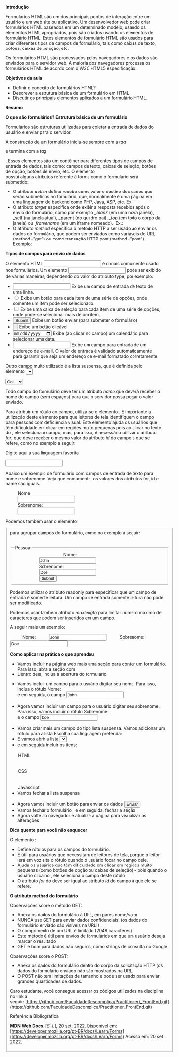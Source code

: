 **Introdução**

Formulários HTML são um dos principais pontos de interação entre um usuário e um web site ou aplicativo. Um desenvolvedor web pode criar formulários HTML baseados em um determinado modelo, usando os elementos HTML apropriados, pois são criados usando os elementos de formulário HTML. Estes elementos de formulário HTML são usados para criar diferentes tipos de campos de formulário, tais como caixas de texto, botões, caixas de seleção, etc.

Os formulários HTML são processados pelos navegadores e os dados são enviados para o servidor web. A maioria dos navegadores processa os formulários HTML de acordo com o W3C HTML5 especificação.

**Objetivos da aula**

-   Definir o conceito de formulários HTML?
-   Descrever a estrutura básica de um formulário em HTML
-   Discutir os principais elementos aplicados a um formulário HTML.

**Resumo**

**O que são formulários? Estrutura básica de um formulário**

Formulários são estruturas utilizadas para coletar a entrada de dados do usuário e enviar para o servidor.

A construção de um formulário inicia-se sempre com a _tag_ <form> e termina com a _tag_ </form>. Esses elementos são um contêiner para diferentes tipos de campos de entrada de dados, tais como: campos de texto, caixas de seleção, botões de opção, botões de envio, etc. O elemento <form> possui alguns atributos referente à forma como o formulário será submetido:

-   O atributo _action_ define recebe como valor o destino dos dados que serão submetidos no fomulário, que, normalmente é uma página em uma linguagem de backend como PHP, Java, ASP, etc. Ex.: <form action="/action\_page.php">
-   O atributo _target_ especifica onde exibir a resposta recebida após o envio do formulário, como por exemplo _\_blank_ (em uma nova janela), \_self (na janela atual), \_parent (no quadro pai), _\_top_ (em todo o corpo da janela) ou  _framename_ (em um iframe nomeado).  Ex.: <form action="/action\_page.php" target="\_blank">
-   O atributo _method_ especifica o método HTTP a ser usado ao enviar os dados do formulário, que podem ser enviados como variáveis de URL (method="get") ou como transação HTTP post (method="post"). Exemplo: <form action="/action\_page.php" method="post">

**Tipos de campos para envio de dados**

O elemento HTML <input> é o mais comumente usado nos formulários. Um elemento <input> pode ser exibido de várias maneiras, dependendo do valor do atributo type, por exemplo:

-   <input type="text"> Exibe um campo de entrada de texto de uma linha.
-   <input type="radio"> Exibe um botão para cada item de uma série de opções, onde somente um item pode ser selecionado.
-   <input type="checkbox"> Exibe uma caixa de seleção para cada item de uma série de opções, onde pode-se selecionar mais de um item.
-   <input type="submit"> Exibe um botão enviar (para submeter o formulário)
-   <input type="button"> Exibe um botão clicável
-   <input type="date"> Exibe (ao clicar no campo) um calendário para selecionar uma data.
-   <input type="email"> Exibe um campo para entrada de um endereço de e-mail. O valor de entrada é validado automaticamente para garantir que seja um endereço de e-mail formatado corretamente.

Outro campo muito utilizado é a lista suspensa, que é definida pelo elemento <select> seguido das opções da listas, definidas pelos elementos <option>

  
<select id="carros" name="carros">  
          <option value="gol">Gol</option>  
          <option value="palio">Pálio</option>  
          <option value="hb20">HB20</option>  
          <option value="clio">Clio</option>  
</select>

Todo campo do formulário deve ter um atributo _name_ que deverá receber o nome do campo (sem espaços) para que o servidor possa pegar o valor enviado.

Para atribuir um rótulo ao campo, utiliza-se o elemento <label>. É importante a utilização deste elemento para que leitores de tela identifiquem o campo para pessoas com deficiência visual. Este elemento ajuda os usuários que têm dificuldade em clicar em regiões muito pequenas pois ao clicar no texto do <label>, ele seleciona o campo, mas, para isso, é necessário utilizar o atributo _for_, que deve receber o mesmo valor do atributo _id_ do campo a que se refere, como no exemplo a seguir:

<label for="linguagem">Digite aqui a sua linguagem favorita</label>

<input type="text" id="linguagem" name="linguagemFavorita">

Abaixo um exemplo de formulário com campos de entrada de texto para nome e sobrenome. Veja que comumente, os valores dos atributos for, id e name são iguais.

<form>  
          <label for="nome">Nome</label><br>  
          <input type="text" id="nome" name="nome"><br>  
          <label for="sobrenome">Sobrenome:</label><br>  
          <input type="text" id="sobrenome" name="sobrenome">  
</form>

Podemos também usar o elemento <fieldset> para agrupar campos do formulário, como no exemplo a seguir:

<form action="/action\_page.php">  
          <fieldset>  
                    <legend>Pessoa:</legend>  
                    <label for="nome">Nome:</label><br>  
                    <input type="text" id="nome" name="nome" value="John"><br>  
                    <label for="sobrenome">Sobrenome:</label><br>  
                    <input type="text" id="sobrenome" name="sobrenome" value="Doe"><br>  
                    <input type="submit" value="Submit">  
          </fieldset>  
</form>

Podemos utilizar o atributo readonly para especificar que um campo de entrada é somente leitura. Um campo de entrada somente leitura não pode ser modificado.

Podemos usar também atributo _maxlength_ para limitar número máximo de caracteres que podem ser inseridos em um campo.

A seguir mais um exemplo:

<form>  
          <label for="nome">Nome:</label>  
          <input type="text" id="nome" name="nome" value="John" readonly>  
          <label for="sobrenome">Sobrenome:</label>  
          <input type="text" id="sobrenome" name="sobrenome" value="Doe" maxlength>  
</form>

**Como aplicar na prática o que aprendeu**

-   Vamos incluir na página web mais uma seção para conter um formulário. Para isso, abra a seção com <section>
-   Dentro dela, inclua a abertura do formulário <form action="" method="get">
-   Vamos incluir um campo para o usuário digitar seu nome. Para isso, inclua o rótulo <label for="nome">Nome:</label><br> e em seguida, o campo <input type="text" id="nome" name="nome" value="John" readonly><br><br>
-   Agora vamos incluir um campo para o usuário digitar seu sobrenome. Para isso, vamos incluir o rótulo <label for="sobrenome">Sobrenome:</label><br> e o campo <input type="text" id="sobrenome" name="sobrenome" value="Doe" maxlength><br><br>
-   Vamos criar mais um campo do tipo lista suspensa. Vamos adicionar um rótulo para a lista <label for="linguagem">Escolha sua linguagem preferida:</label><br>
-   E vamos abrir a lista <select id="linguagem" name="linguagem">
-   e em seguida incluir os itens:  
     <option value="html">HTML</option>  
     <option value="css">CSS</option>  
     <option value="javascript">Javascript</option>
-   Vamos fechar a lista suspensa </select> <br><br>
-   Agora vamos incluir um botão para enviar os dados <input type="submit" value="Enviar">
-   Vamos fechar o formulário </form>  e em seguida, fechar a seção </section>
-   Agora volte ao navegador e atualize a página para visualizar as alterações

**Dica quente para você não esquecer**

O elemento <label>:

-   Define rótulos para os campos do formulário.
-   É útil para usuários que necessitam de leitores de tela, porque o leitor  lerá em voz alta o rótulo quando o usuário focar no campo dele.
-   Ajuda os usuários que têm dificuldade em clicar em regiões muito pequenas (como botões de opção ou caixas de seleção) - pois quando o usuário clica no _<label>_, ele seleciona o campo deste rótulo
-   O atributo _for_ do _<label>_ deve ser igual ao atributo _id_ do campo a que ele se refere.

**O atributo method do formulário**

Observações sobre o método GET:

-   Anexa os dados do formulário à URL, em pares nome/valor
-   NUNCA use GET para enviar dados confidenciais! (os dados do formulário enviado são visíveis na URL!)
-   O comprimento de um URL é limitado (2048 caracteres)
-   Este método é útil para envios de formulários em que um usuário deseja marcar o resultado
-   GET é bom para dados não seguros, como strings de consulta no Google

Observações sobre o POST:

-   Anexa os dados do formulário dentro do corpo da solicitação HTTP (os dados do formulário enviado não são mostrados na URL)
-   O POST não tem limitações de tamanho e pode ser usado para enviar grandes quantidades de dados.

Caro estudante, você consegue acessar os códigos utilizados na disciplina no link a seguir: [https://github.com/FaculdadeDescomplica/Practitioner\_FrontEnd.git](https://github.com/FaculdadeDescomplica/Practitioner_FrontEnd.git)

Referência Bibliográfica

**MDN Web Docs**. \[_S. l._\], 20 set. 2022. Disponível em: [https://developer.mozilla.org/pt-BR/docs/Learn/Forms](https://developer.mozilla.org/pt-BR/docs/Learn/Forms) Acesso em: 20 set. 2022.